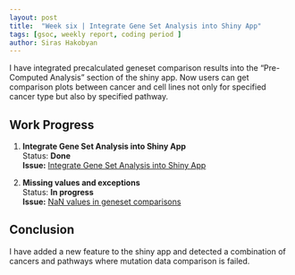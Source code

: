 ```yaml
---
layout: post
title:  "Week six | Integrate Gene Set Analysis into Shiny App"
tags: [gsoc, weekly report, coding period ]
author: Siras Hakobyan
---
```


I have integrated precalculated geneset comparison results into the “Pre-Computed Analysis” section of the shiny app. Now users can get comparison plots between cancer and cell lines not only for specified cancer type but also by specified pathway.

## Work Progress

1. **Integrate Gene Set Analysis into Shiny App**  
    Status: **Done**    
    **Issue:** [Integrate Gene Set Analysis into Shiny App](https://github.com/sanderlab/tumorcomparer/issues/14)

1. **Missing values and exceptions**  
    Status: **In progress**    
    **Issue:** [NaN values in geneset comparisons](https://github.com/sanderlab/tumorcomparer/issues/21)

## Conclusion  

I have added a new feature to the shiny app and detected a combination of cancers and pathways where mutation data comparison is failed.
